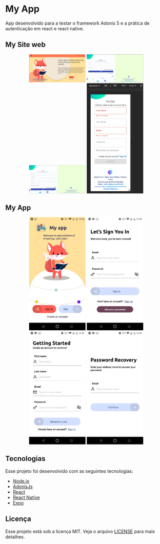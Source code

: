 ﻿# My App
 
App desenvolvido para a testar o framework  Adonis 5 e a prática de autenticação em react e react native.
 
## My Site web

<p align="center">
 <img src="imagesReadme/foxWeb.jpeg" alt="Tela 1" width="35%" />

 <img src="imagesReadme/signWeb.jpeg" alt="Tela 2" width="35%"/>
 
 
 <img src="imagesReadme/startWeb.jpeg" alt="Tela 3" width="35%" />

 <img src="imagesReadme/signErrorApp.jpeg" alt="Tela 4" width="35%" height="35%"/>
 
</p>

## My App 

<p align="center">
 <img src="imagesReadme/fox.jpeg" alt="Tela 9" width="35%" />

 <img src="imagesReadme/sign.jpeg" alt="Tela 10" width="35%"/>
 
<img src="imagesReadme/start.jpeg" alt="Tela 11" width="35%" />

<img src="imagesReadme/recover.jpeg" alt="Tela 11" width="35%" />

</p>


## Tecnologias

Esse projeto foi desenvolvido com as seguintes tecnologias:

- [Node.js](https://nodejs.org/en/)
- [AdonisJs](https://preview.adonisjs.com/)
- [React](https://reactjs.org)
- [React Native](https://facebook.github.io/react-native/)
- [Expo](https://expo.io/)

## Licença

Esse projeto está sob a licença MIT. Veja o arquivo [LICENSE](LICENSE.md) para mais detalhes.

